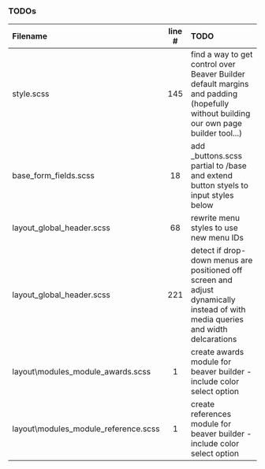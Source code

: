 ### TODOs
| Filename | line # | TODO
|:------|:------:|:------
| style.scss | 145 | find a way to get control over Beaver Builder default margins and padding (hopefully without building our own page builder tool...)
| base\_form_fields.scss | 18 | add _buttons.scss partial to /base and extend button styels to input styles below
| layout\_global_header.scss | 68 | rewrite menu styles to use new menu IDs
| layout\_global_header.scss | 221 | detect if drop-down menus are positioned off screen and adjust dynamically instead of with media queries and width delcarations
| layout\modules\_module_awards.scss | 1 | create awards module for beaver builder - include color select option
| layout\modules\_module_reference.scss | 1 | create references module for beaver builder - include color select option